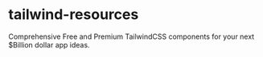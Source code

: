 # tailwind-resources
Comprehensive Free and Premium TailwindCSS components for your next $Billion dollar app ideas. 
